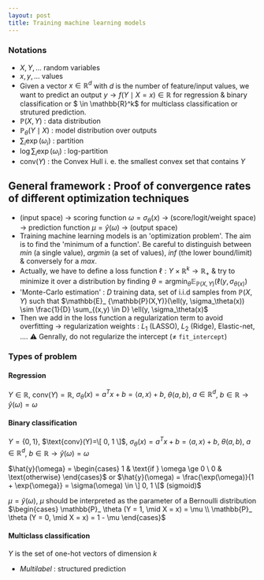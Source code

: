 ```yaml
---
layout: post
title: Training machine learning models
---
```


### Notations

* $X, Y, \ldots$ random variables
* $x, y, \ldots$ values
* Given a vector $x \in \mathbb{R}^d$ with $d$ is the number of feature/input values, we want to predict an output $y \to f(Y \mid X=x) \in \mathbb{R}$ for regression & binary classification or $ \in \mathbb{R}^k$ for multiclass classification or strutured prediction.
* $\mathbb{P}(X, Y)$ : data distribution
* $\mathbb{P}_ {\theta}(Y \mid X)$ : model distribution over outputs
* $\sum_i \exp(\omega_i)$ : partition
* $\log\sum_i \exp(\omega_i)$ : log-partition
* $\text{conv}(Y)$ : the Convex Hull i. e. the smallest convex set that contains $Y$ 

## General framework : Proof of convergence rates of different optimization techniques

* (input space) $\to$ scoring function $\omega=\sigma_\theta(x)$ $\to$ (score/logit/weight space) $\to$ prediction function $\mu=\hat{y}(\omega)$ $\to$ (output space)
* Training machine learning models is an 'optimization problem'. The aim is to find the 'minimum of a function'. Be careful to distinguish between *min* (a single value), *argmin* (a set of values), *inf* (the lower bound/limit) & conversely for a *max*.
* Actually, we have to define a loss function $\ell:Y\times\mathbb{R}^k \to \mathbb{R}_ {+}$ & try to minimize it over a distribution by finding $\theta=\text{argmin}_ \theta \mathbb{E}_ {\mathbb{P}(X,Y)}(\ell(y, \sigma_ {\theta(x)})$
* 'Monte-Carlo estimation' : $D$ training data, set of i.i.d samples from $\mathbb{P}(X,Y)$ such that $\mathbb{E}_ {\mathbb{P}(X,Y)}(\ell(y, \sigma_\theta(x)) \sim \frac{1}{D} \sum_{(x,y) \in D} \ell(y, \sigma_\theta(x)$
* Then we add in the loss function a regularization term to avoid overfitting $\to$ regularization weights : $L_1$ (LASSO), $L_2$ (Ridge), Elastic-net, $\ldots$. ⚠ Genrally, do not regularize the intercept ($\neq$ `fit_intercept`)

### Types of problem

#### Regression 

$Y \in \mathbb{R}$, $\text{conv}(Y)=\mathbb{R}$, $\sigma_\theta(x)=a^T x + b = \langle a, x \rangle + b$, $\theta(a, b)$, $a \in \mathbb{R}^d$, $b \in \mathbb{R} \to \hat{y}(\omega) = \omega$
#### Binary classification

$Y = \{ 0, 1 \}$, $\text{conv}(Y)=\[ 0, 1 \]$, $\sigma_\theta(x)=a^T x + b = \langle a, x \rangle + b$, $\theta(a, b)$, $a \in \mathbb{R}^d$, $b \in \mathbb{R} \to \hat{y}(\omega) = \omega$

$\hat{y}(\omega} = \begin{cases}
1 & \text{if } \omega \ge 0 \\
0 & \text{otherwise}
\end{cases}$ or $\hat{y}(\omega) = \frac{\exp(\omega)}{1 + \exp{\omega}} = \sigma(\omega) \in \] 0, 1 \[$ (sigmoid)$

$\mu = \hat{y}(\omega)$, $\mu$ should be interpreted as the parameter of a Bernoulli distribution $\begin{cases}
\mathbb{P}_ \theta (Y = 1, \mid X = x) = \mu \\
\mathbb{P}_ \theta (Y = 0, \mid X = x) = 1 - \mu
\end{cases}$
#### Multiclass classification

$Y$ is the set of one-hot vectors of dimension $k$
* *Multilabel* : structured prediction

